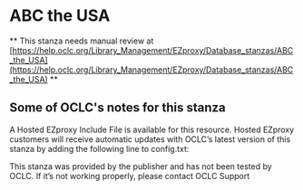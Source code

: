 # ABC the USA
** This stanza needs manual review at [https://help.oclc.org/Library_Management/EZproxy/Database_stanzas/ABC_the_USA](https://help.oclc.org/Library_Management/EZproxy/Database_stanzas/ABC_the_USA) **

## Some of OCLC's notes for this stanza

A Hosted EZproxy Include File is available for this resource. Hosted EZproxy customers will receive automatic updates with OCLC&rsquo;s latest version of this stanza by adding the following line to config.txt:

This stanza was provided by the publisher and has not been tested by OCLC. If it&rsquo;s not working properly, please contact OCLC Support  

